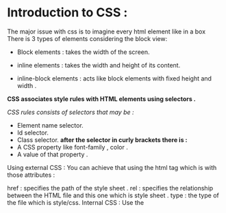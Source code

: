 # Introduction to CSS :
The major issue with css is to imagine every html element like in a box There is 3 types of elements considering the block view:


- Block elements : takes the width of the screen.

- inline elements : takes the width and height of its content.

- inline-block elements : acts like block elements with fixed 
height and width .

**CSS associates style rules with HTML elements using selectors .**

*CSS rules consists of selectors that may be :*
- Element name selector.
- Id selector.
- Class selector.
**after the selector in curly brackets there is :**
- A CSS property like font-family , color .
- A value of that property .

Using external CSS : You can achieve that using the html tag which is with those attributes :

href : specifies the path of the style sheet .
rel : specifies the relationship between the HTML file and this one which is style sheet .
type : the type of the file which is style/css.
Internal CSS : Use the <style> tag to include internal styling .

Links to an external site.Selectors :
allows you to direct rules to a specific element in a HTML document .

Types of selectors :

Universal ("*") : Applies to all elements in a document .
Type ("h1,p,pre") : Applies to the selected tag name .
Class (".class") : to a specific class .
Id ("#Id") : TO AN ID .
Child ("li>a") : to a direct child of an element.
Descendant ("p a") : Matches a descendant of the element not just a child.
Adjacent sibling ("h1+b") : Matches the next sibling.
General sibling ("h1~p") : Matches a general sibling.
Links to an external site.Rule precedence :
The last rule will apply.
You can add !important after a rule that specify that it takes higher precedence .
Links to an external site.Inheritance :
Child elements can inherit some properties "Not all" .
Links to an external site.JavaScript basic instructions :
JS consists of statements that declares or does some function that ends with semi colon and it can be organized into blocks of code or in {}.

Comments are use to give notes about the code and to summarzie some of the functions and ther is multi line comments and single line comments .

Variables are a method to change frequently changing data we use key words let and var to initialize a variable and then we initialize them using the equal sign followed by a semi colon.

JS is case sensitive to naming variables and keywords variables must start with a dollar sign or an underscore or a letter only and cant start with a number and must contain just one of the three contents i mentioned earlier and the best practice to use a meaningful name with upper camel case applied.

Data type are string which are wraped in single or double quotes , numbers like integers and floats and boolean that maybe false or true .

Arrays : are data structures that have fixed sizes to store a list of items of different types can be declared as an ordinary varibale but initialized using[] with items wrapped inside seperated by a comma .

Items in array are ordered by index starting from 0 items can be accesed through that index with the [] to acquire the length a built in length property can be invoked which returns the length.

Expression are used to compare or state mathmatical expressions , operators types are arithmetic , string and boolean operators .

Links to an external site.Decisions in JS :
Links to an external site.Comparison operators :
== : used to compare two values if equal .
!= : used to compare two values if not equal .
=== (strict equal) : used to compare two values and types ("preferable to use more than ==").
!== (strict not equal): used to compare two values if not equal in values and types .
> : used to identify if the first is greater than the second .
< : used to identify if the first is less than the second .
<= : used to identify if the first is less than or equal the second .
>=:used to identify if the first is greater than or equal the second .
Comparison operators return true or false .

Logical operators are used to combine the result of two or more comparison statements .

Logical operators :

&& (and) : Tests more than one condition .

|| (or) : Tests at least one condition .

! (not) : Takes at least on boolean result and inverts it .

If statement is decision statement used to apply a block of code if the condition which is boolean expression is true and otherwise another block of code is intemedated.